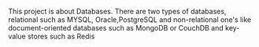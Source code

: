 This project is about Databases.
There are two types of databases, relational such as MYSQL, Oracle,PostgreSQL and non-relational one's like document-oriented databases such as MongoDB or CouchDB and key-value stores such as Redis
